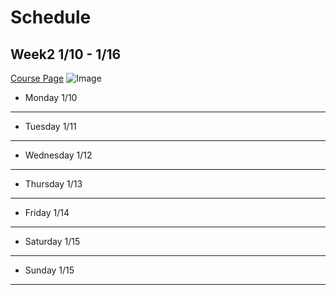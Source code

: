 # Schedule
## Week2 1/10 - 1/16

[Course Page](https://ucsd-cse15l-w22.github.io/)
![Image](https://cdn.vox-cdn.com/thumbor/_AobZZDt_RVStktVR7mUZpBkovc=/0x0:640x427/1200x800/filters:focal(0x0:640x427)/cdn.vox-cdn.com/assets/1087137/java_logo_640.jpg)

* Monday 1/10


---
* Tuesday 1/11

---
* Wednesday 1/12


---
* Thursday 1/13

---
* Friday 1/14

---
* Saturday 1/15

---
* Sunday 1/15

---

